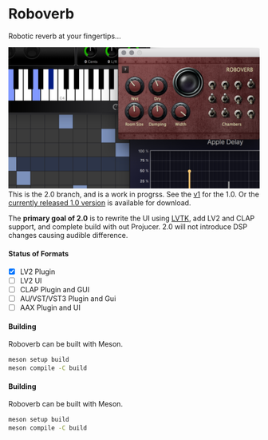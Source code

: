 # Roboverb
Robotic reverb at your fingertips...

![Screenshot](data/screenshot.png)
This is the 2.0 branch, and is a work in progrss. See the [v1](tree/v1) for the 1.0.  Or the [currently released 1.0 version](https://kushview.net/roboverb) is available for download.

The **primary goal of 2.0** is to rewrite the UI using [LVTK](https://gitlab.com/lvtk/lvtk), add LV2 and CLAP support, and complete build with out Projucer.  2.0 will not introduce DSP changes causing audible difference.

#### Status of Formats
- [x] LV2 Plugin
- [ ] LV2 UI
- [ ] CLAP Plugin and GUI
- [ ] AU/VST/VST3 Plugin and Gui
- [ ] AAX Plugin and UI 

#### Building
Roboverb can be built with Meson.

```bash
meson setup build
meson compile -C build
```

#### Building
Roboverb can be built with Meson.

```bash
meson setup build
meson compile -C build
```
